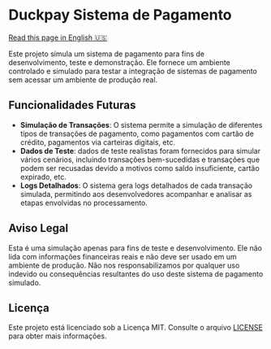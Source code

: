 
# Duckpay Sistema de Pagamento
[Read this page in English :us:](./README-us.md)

Este projeto simula um sistema de pagamento para fins de desenvolvimento, teste e demonstração. Ele fornece um ambiente controlado e simulado para testar a integração de sistemas de pagamento sem acessar um ambiente de produção real.

## Funcionalidades Futuras

- **Simulação de Transações**: O sistema permite a simulação de diferentes tipos de transações de pagamento, como pagamentos com cartão de crédito, pagamentos via carteiras digitais, etc.
- **Dados de Teste**: dados de teste realistas foram fornecidos para simular vários cenários, incluindo transações bem-sucedidas e transações que podem ser recusadas devido a motivos como saldo insuficiente, cartão expirado, etc.
- **Logs Detalhados**: O sistema gera logs detalhados de cada transação simulada, permitindo aos desenvolvedores acompanhar e analisar as etapas envolvidas no processamento.

## Aviso Legal
Esta é uma simulação apenas para fins de teste e desenvolvimento. Ele não lida com informações financeiras reais e não deve ser usado em um ambiente de produção. Não nos responsabilizamos por qualquer uso indevido ou consequências resultantes do uso deste sistema de pagamento simulado.

## Licença

Este projeto está licenciado sob a Licença MIT. Consulte o arquivo [LICENSE](https://opensource.org/license/mit/) para obter mais informações.